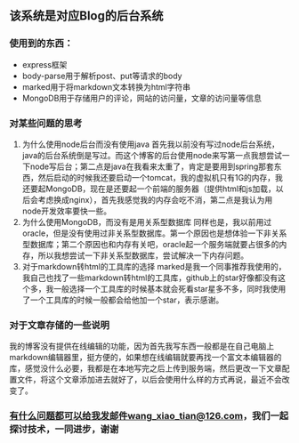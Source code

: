 ## 该系统是对应Blog的后台系统
### 使用到的东西：
- express框架
- body-parse用于解析post、put等请求的body
- marked用于将markdown文本转换为html字符串
- MongoDB用于存储用户的评论，网站的访问量，文章的访问量等信息
### 对某些问题的思考
1. 为什么使用node后台而没有使用java
首先我以前没有写过node后台系统，java的后台系统倒是写过。而这个博客的后台使用node来写第一点我想尝试一下node写后台；第二点是java在我看来太重了，肯定是要用到spring那套东西，然后启动的时候我还要启动一个tomcat，我的虚拟机只有1G的内存，我还要起MongoDB，现在是还要起一个前端的服务器（提供html和js加载，以后会考虑换成nginx），首先我感觉我的内存会吃不消，第二点是我认为用node开发效率要快一些。
2. 为什么使用MongoDB，而没有是用关系型数据库
同样也是，我以前用过oracle，但是没有使用过非关系型数据库。第一个原因也是想体验一下非关系型数据库；第二个原因也和内存有关吧，oracle起一个服务端就要占很多的内存，所以我想尝试一下非关系型数据库，尝试解决一下内存问题。
3. 对于markdown转html的工具库的选择
marked是我一个同事推荐我使用的，我自己也找了一些markdown转html的工具库，github上的star好像都没有这个多，我一般选择一个工具库的时候基本就会死看star星多不多，同时我使用了一个工具库的时候一般都会给他加一个star，表示感谢。
### 对于文章存储的一些说明
我的博客没有提供在线编辑的功能，因为首先我写东西一般都是在自己电脑上markdown编辑器里，挺方便的，如果想在线编辑就要再找一个富文本编辑器的库，感觉没什么必要，我都是在本地写完之后上传到服务端，然后更改一下文章配置文件，将这个文章添加进去就好了，以后会使用什么样的方式再说，最近不会改变了。
### 有什么问题都可以给我发邮件wang_xiao_tian@126.com，我们一起探讨技术，一同进步，谢谢